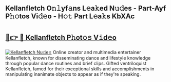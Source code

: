 ## Kellanfletch O𝚗𝚕yf𝚊ns L𝚎a𝚔ed N𝚞𝚍es - Part-Ayf P𝚑𝚘tos Vi𝚍𝚎o - H𝚘𝚝 Part L𝚎a𝚔s KbXAc

# <h2><a href="http://kf19d7.oniu.top/?m=Kellanfletch">🔗👉 🔴 Kellanfletch P𝚑ot𝚘𝚜 V𝚒d𝚎o</a></h2>

[![Kellanfletch Nu𝚍e𝚜](https://i.imgur.com/0qMVB7G.gif)](http://kf19d7.oniu.top/?m=Kellanfletch)
Online creator and multimedia entertainer Kellanfletch, known for disseminating dance and lifestyle knowledge through popular dance routines and brief clips. Gifted ventriloquist Kellanfletch, famed for their exceptional skills and accomplishments in manipulating inanimate objects to appear as if they're speaking.  
